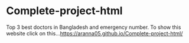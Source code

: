 # Complete-project-html
Top 3 best doctors in Bangladesh and emergency number. To show this website click on this...https://aranna05.github.io/Complete-project-html/
